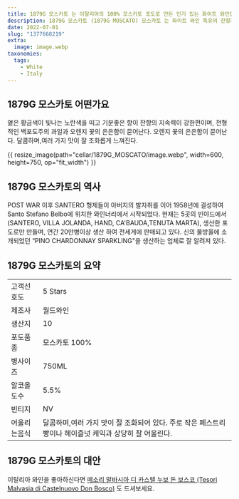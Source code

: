 ```yaml
---
title: 1879G 모스카토 는 이탈리아의 100% 모스카토 포도로 만든 인기 있는 화이트 와인입니다
description: 1879G 모스카토 (1879G MOSCATO) 모스카토 는 화이트 와인 특유의 잔향과 함께 기분 좋은 향을 가지고 있습니다.
date: 2022-07-01
slug: "1377668219"
extra:
  image: image.webp
taxonomies:
  tags:
    - White
    - Italy
---
```


<h2>1879G 모스카토 어떤가요</h2>

옅은 황금색이 빛나는 노란색을 띠고 기분좋은 향이 잔향의 지속력이 강한편이며, 전형적인 백포도주의 과일과 오렌지 꽃의 은은함이 묻어난다. 오렌지 꽃의 은은함이 묻어난다. 달콤하며,여러 가지 맛이 잘 조화롭게 느껴진다.

<!-- more -->

{{ resize_image(path="cellar/1879G_MOSCATO/image.webp", width=600, height=750, op="fit_width") }}

<h2>1879G 모스카토의 역사</h2>

POST WAR 이후 SANTERO 형제들이 아버지의 발자취를 이어 1958년에 결성하여 Santo Stefano Belbo에 위치한 와인너리에서 시작되었다. 현재는 5곳의 빈야드에서 (SANTERO, VILLA JOLANDA, HAND, CA'BAUDA,TENUTA MARTA), 생산한 포도로만 만들며, 연간 20만병이상 생산 하여 전세게에 판매되고 있다.
신의 물방울에 소개되었던 “PINO CHARDONNAY SPARKLING"을 생산하는 업체로 잘 알려져 있다.

<h2>1879G 모스카토의 요약</h2>

|           |                                                    |  
| --------- | -------------------------------------------------- |
| 고객선호도 | 5 Stars    |
| 제조사   |   월드와인 |
| 생산지   |   10 |
| 포도품종  |   모스카토 100% |
| 병사이즈  |   750ML |
| 알코올도수   |   5.5% |
| 빈티지   |   NV |
| 어울리는음식| 달콤하며,여러 가지 맛이 잘 조화되어 있다. 주로 작은 페스트리 빵이나 헤이즐넛 케익과 상당히 잘 어울린다. |

<h2>1879G 모스카토의 대안</h2>

이탈리아 와인을 좋아하신다면 [떼소리 말바시아 디 카스텔 누보 돈 보스코 (Tesori Malvasia di Castelnuovo Don Bosco)](@/cellar/Tesori_Malvasia_di_Castelnuovo_Don_Bosco/index.md) 도 드셔보세요.